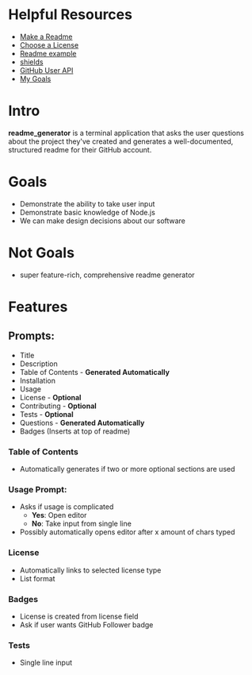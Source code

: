 # Helpful Resources
* [Make a Readme](https://www.makeareadme.com/)
* [Choose a License](https://choosealicense.com)
* [Readme example](https://upenn.bootcampcontent.com/upenn-bootcamp/upenn-phi-fsf-ft-05-2020-u-c/blob/master/01-HTML-Git-CSS/04-Supplemental/Good-README-Guide/README.md)
* [shields](https://shields.io)
* [GitHub User API](https://developer.github.com/v3/users/#get-a-user)
* [My Goals](#Goals)

# Intro
**readme_generator** is a terminal application that asks the user questions about the project they've created and generates a well-documented, structured readme for their GitHub account.

# Goals
* Demonstrate the ability to take user input
* Demonstrate basic knowledge of Node.js
* We can make design decisions about our software

# Not Goals
* super feature-rich, comprehensive readme generator

# Features
## Prompts:
* Title
* Description
* Table of Contents - **Generated Automatically**
* Installation
* Usage
* License - **Optional**
* Contributing - **Optional**
* Tests - **Optional**
* Questions - **Generated Automatically**
* Badges (Inserts at top of readme)

### Table of Contents
* Automatically generates if two or more optional sections are used

### Usage Prompt:
* Asks if usage is complicated
    * **Yes**: Open editor
    * **No**: Take input from single line
* Possibly automatically opens editor after x amount of chars typed

### License
* Automatically links to selected license type
* List format

### Badges
* License is created from license field
* Ask if user wants GitHub Follower badge

### Tests
* Single line input

<!-- // 1) Define Behavior
//    - What happens when a user does this
//    - How about that?
//    - Goals
//    - Not goals
//    - User Stories
//    - Essentially: "What does finished look like?"

// 2) Constants
//    - What will never change during runtime?

// 3) Data Definitions
//    - How do we represent our goals as data?
//    - Ex: player = health: int, name: string, x: int, y: int

// 4) Create functions
//    - Define inputs and outputs
//    - Briefly state the goal of functions
//    - Write stub
//    - Write tests // Note: public facing functions (TDD: https://www.youtube.com/watch?v=EZ05e7EMOLM)
//    - Implement the function -->